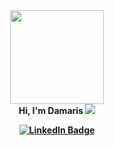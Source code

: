 <div id="header" align="center">
  <img src="https://media.giphy.com/media/XwBzLXzYq7ljHBXkHk/giphy.gif" width="150"/>
</div>

<div id="title" align="center">
  <p-style="font-size=50px";><b>Hi, I'm Damaris
  <img src="https://camo.githubusercontent.com/6051ead6aac43731f7c34dacdbe10fef0c0a7813cc723356e4c4e4a8dfa1a3a5/68747470733a2f2f63646e2e6a7364656c6976722e6e65742f67682f526561646d652d576f726b666c6f77732f526561646d652d49636f6e73406d61696e2f69636f6e732f676966732f776176652e676966" 
 </b></p></div>
 
  <div id="badges" align="center">
  <a href="https://www.linkedin.com/in/damaris-campos">
    <img src="https://img.shields.io/badge/LinkedIn-blue?style=for-the-badge&logo=linkedin&logoColor=white" alt="LinkedIn Badge"/>
  </a>
  </div>


<!--
**DCampos22/DCampos22** is a ✨ _special_ ✨ repository because its `README.md` (this file) appears on your GitHub profile.

Here are some ideas to get you started:

- 🔭 I’m currently working on ...
- 🌱 I’m currently learning ...
- 👯 I’m looking to collaborate on ...
- 🤔 I’m looking for help with ...
- 💬 Ask me about ...
- 📫 How to reach me: ...
- 😄 Pronouns: ...
- ⚡ Fun fact: ...
-->
